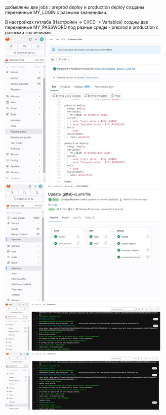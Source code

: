 добывлены две jobs : preprod deploy и production deploy созданы переменные MY_LOGIN с разными значениями.

В настройках гитлаба (Настройки -> CI/CD -> Variables) создны две переменные MY_PASSWORD под разные среды - preprod и production с разными значениями.
![](Screenshot_1.jpg)
![](Screenshot_2.jpg)
![](Screenshot_3.jpg)
![](Screenshot_4.jpg)